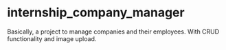 # internship_company_manager
Basically, a project to manage companies and their employees. With CRUD functionality and image upload.
